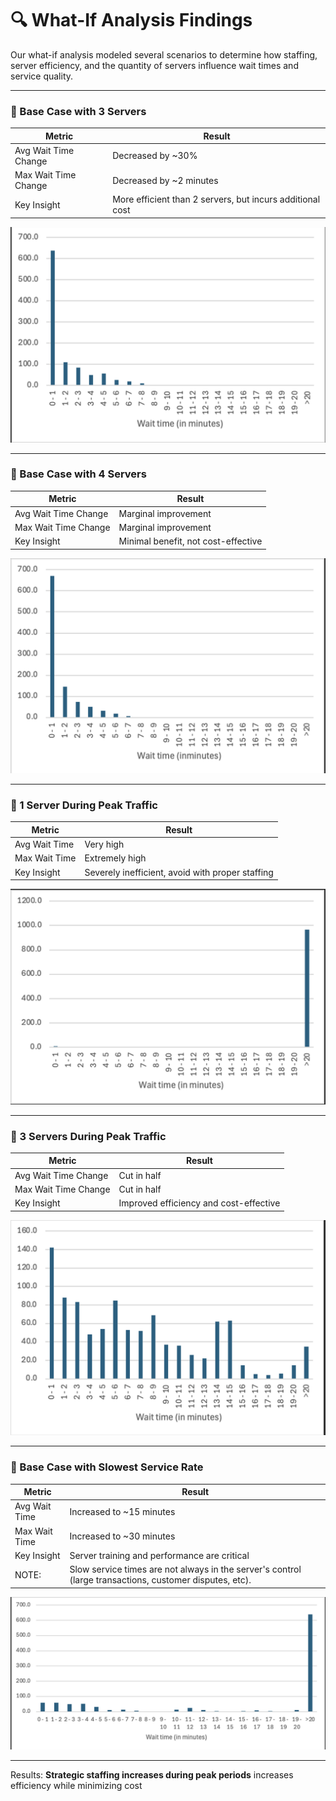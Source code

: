 # 🔍 What-If Analysis Findings

Our what-if analysis modeled several scenarios to determine how staffing, server efficiency, and the quantity of servers influence wait times and service quality.

---

### 🧪 Base Case with 3 Servers

| Metric                   | Result                                     |
|--------------------------|--------------------------------------------|
| Avg Wait Time Change     | Decreased by ~30%                          |
| Max Wait Time Change     | Decreased by ~2 minutes                    |
| Key Insight              | More efficient than 2 servers, but incurs additional cost |

![Base Case with 3 Servers Chart](images/basecase+3servers.png)

---

### 🧪 Base Case with 4 Servers

| Metric                   | Result                                     |
|--------------------------|--------------------------------------------|
| Avg Wait Time Change     | Marginal improvement                       |
| Max Wait Time Change     | Marginal improvement                       |
| Key Insight              | Minimal benefit, not cost-effective        |

![Base Case with 4 Servers Chart](images/basecase+4servers.png) 

---

### 🧪 1 Server During Peak Traffic

| Metric                   | Result                                     |
|--------------------------|--------------------------------------------|
| Avg Wait Time            | Very high                                  |
| Max Wait Time            | Extremely high                             |
| Key Insight              | Severely inefficient, avoid with proper staffing|

![Peak Traffic with 1 Server Chart](images/Peak+1server.png) 

---

### 🧪 3 Servers During Peak Traffic

| Metric                   | Result                                     |
|--------------------------|--------------------------------------------|
| Avg Wait Time Change     | Cut in half                                |
| Max Wait Time Change     | Cut in half                                |
| Key Insight              | Improved efficiency and cost-effective  |

![Peak Traffic with 3 Servers Chart](images/peak+3servers.png) 

---

### 🧪 Base Case with Slowest Service Rate

| Metric                   | Result                                     |
|--------------------------|--------------------------------------------|
| Avg Wait Time            | Increased to ~15 minutes                   |
| Max Wait Time            | Increased to ~30 minutes                   |
| Key Insight              | Server training and performance are critical |
| NOTE:                    | Slow service times are not always in the server's control (large transactions, customer disputes, etc). |

![Base Case with Slowest Service Rate Chart](images/slowestserver.png) 

---

Results: **Strategic staffing increases during peak periods** increases efficiency while minimizing cost

